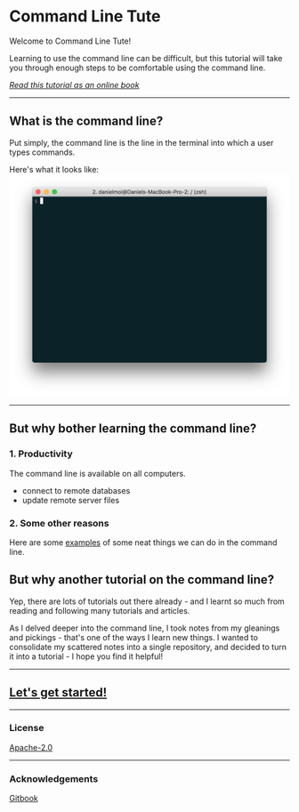 # Command Line Tute

Welcome to Command Line Tute!

Learning to use the command line can be difficult, but this tutorial will take you through
enough steps to be comfortable using the command line.

[_Read this tutorial as an online book_](https://danielmoi.gitbooks.io/command-line-tute/)

---
## What is the command line?
Put simply, the command line is the line in the terminal into which a user types commands.

Here's what it looks like:
![Command Line](/screenshots/command-line.png)


---
## But why bother learning the command line?

### 1. Productivity
The command line is available on all computers.

- connect to remote databases
- update remote server files

### 2. Some other reasons
Here are some [examples](/cool-things.md) of some neat things we can do in the command line.


## But why another tutorial on the command line?
Yep, there are lots of tutorials out there already - and I learnt so much from reading and
following many tutorials and articles.

As I delved deeper into the command line, I took notes from my gleanings and pickings - that's one of the ways
I learn new things. I wanted to consolidate my scattered notes into a single repository, and
decided to turn it into a tutorial - I hope you find it helpful!

---
## [Let's get started!](00-setup.md)


---
### License
[Apache-2.0](LICENSE.txt)


___
### Acknowledgements
[Gitbook](https://www.gitbook.com/)

